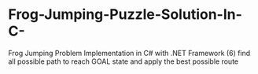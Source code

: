 # Frog-Jumping-Puzzle-Solution-In-C-
Frog Jumping Problem Implementation in C# with .NET Framework (6) find all possible path to reach GOAL state and apply the best possible route
